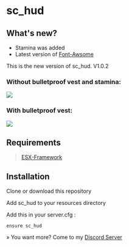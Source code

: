 # sc_hud

## What's new?

- Stamina was added
- Latest version of [Font-Awsome](https://fontawesome.com/v6/search?o=r&m=free)

This is the new version of sc_hud. V1.0.2

### Without bulletproof vest and stamina:
![]([https://cdn.discordapp.com/attachments/1100114436250947607/1141115076070346873/Screenshot_2023-08-15_214105.png](https://cdn.discordapp.com/attachments/1100114436250947607/1142853141319135344/Screenshot_2023-08-20_180831.png))

### With bulletproof vest:
![](https://cdn.discordapp.com/attachments/1100114436250947607/1141115075785142364/Screenshot_2023-08-15_214151.png)


## Requirements

> [ESX-Framework](https://github.com/esx-framework/esx-legacy)

## Installation
Clone or download this repository

Add sc_hud to your resources directory

Add this in your server.cfg :
```
ensure sc_hud
```
» You want more? Come to my [Discord Server](https://discord.gg/Mqgewse3Yc)
